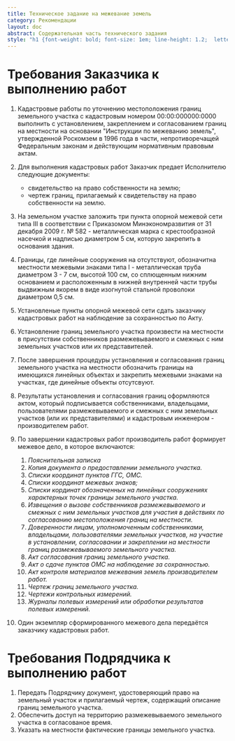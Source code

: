 ```yaml
---
title: Техническое задание на межевание земель
category: Рекомендации
layout: doc
abstract: Содержательная часть технического задания    
style: "h1 {font-weight: bold; font-size: 1em; line-height: 1.2;  letter-spacing: -.05rem;}"     
---
```


# Требования Заказчика к выполнению работ
1. Кадастровые работы по уточнению местоположения границ земельного участка с кадастровым номером 00:00:000000:0000 выполнить с установлением, закреплением и согласованием границ на местности на основании "Инструкции по межеванию земель", утвержденной Роскомзем в 1996 года в части, непротиворечащей Федеральным законам и действующим нормативным правовым актам.

2. Для выполнения кадастровых работ Заказчик предает Исполнителю следующие документы:
    - свидетельство на право собственности на землю;
    - чертеж границ, прилагаемый к свидетельству на право собственности на землю.

3. На земельном участке заложить три пункта опорной межевой сети типа III в соответствии с Приказомом Минэкономразвития от 31 декабря 2009 г. № 582 - металлическая марка с крестообразной насечкой и надписью диаметром 5 см, которую закрепить в основания здания.

4. Границы, где линейные сооружения на отсутствуют, обозначитна местности  межевыми знаками типа I - металлическая  труба диаметром 3 - 7 см, высотой 100 см, со сплющенным нижним основанием и расположенным в нижней внутренней части трубы выдвижным якорем в виде изогнутой стальной проволоки диаметром 0,5 см.

5. Установленые пункты опорной межевой сети сдать заказчику кадастровых работ на наблюдение за сохранностью по Акту.

6. Установление границ земельного участка произвести на местности в присутствии собственников размежевываемого и смежных с ним земельных участков или их представителей.

7. После завершения процедуры установления и согласования границ земельного участка на местности обозначить границы на имеющихся линейных объектах и закрепить межевыми знаками на участках, где динейные объекты отсутсвуют.

8. Результаты установления и согласования границ оформляются актом, который подписывается собственниками, владельцами, пользователями размежевываемого и смежных с ним земельных участков (или их представителями) и кадастровым инженером - производителем работ. 

9. По завершении кадастровых работ производитель работ формирует межевое дело, в которое включаются:

    1. *Пояснительная записка*
    2. *Копия документа о предоставлении земельного участка.*
    3. *Списки координат пунктов ГГС, ОМС.*
    4. *Списки координат межевых знаков;* 
    5. *Списки кординат обозначенных на линейных сооружениях характерных точек границы земельного участка.*
    5. *Извещения о вызове собственников размежевываемого и смежных с ним земельных участков для участия в действиях по согласованию местоположения границ на местности.*
    6. *Доверенности лицам, уполномоченным собственниками, владельцами, пользователями земельных участков, на участие в установлении, согласовании и закреплении на местности границ размежевываемого земельного участка.*
    7. *Акт согласования границ земельного участка.*
    8. *Акт о сдаче пунктов ОМС на наблюдение за сохранностью.*
    9. *Акт контроля материалов межевания земель производителем работ.*
    10. *Чертеж границ земельного участка.*
    11. *Чертежи контрольных измерений.*
    12. *Журналы полевых измерений или обработки результатов полевых измерений.*

10. Один экземпляр сформированного межевого дела передаётся заказчику кадастровых работ.

# Требования Подрядчика к выполнению работ

1. Передать Подрядчику документ, удостоверяющий право на земельный участок и прилагаемый чертеж, содержащий описание границ земельного участка.
2. Обеспечить доступ на территорию размежевываемого земельного участка в согласованое время.
2. Указать на местности фактические границы земельного участка. 
